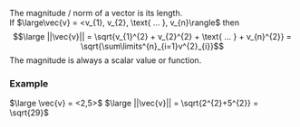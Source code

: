The magnitude / norm of a vector is its length.\
If $\large\vec{v} = <v_{1}, v_{2}, \text{ ... }, v_{n}\rangle$ then
$$\large ||\vec{v}|| = \sqrt{v_{1}^{2} + v_{2}^{2} + \text{ ... } + v_{n}^{2}} = \sqrt{\sum\limits^{n}_{i=1}v^{2}_{i}}$$
The magnitude is always a scalar value or function.
### Example

$\large \vec{v} = <2,5>$
$\large ||\vec{v}|| = \sqrt{2^{2}+5^{2}} = \sqrt{29}$
